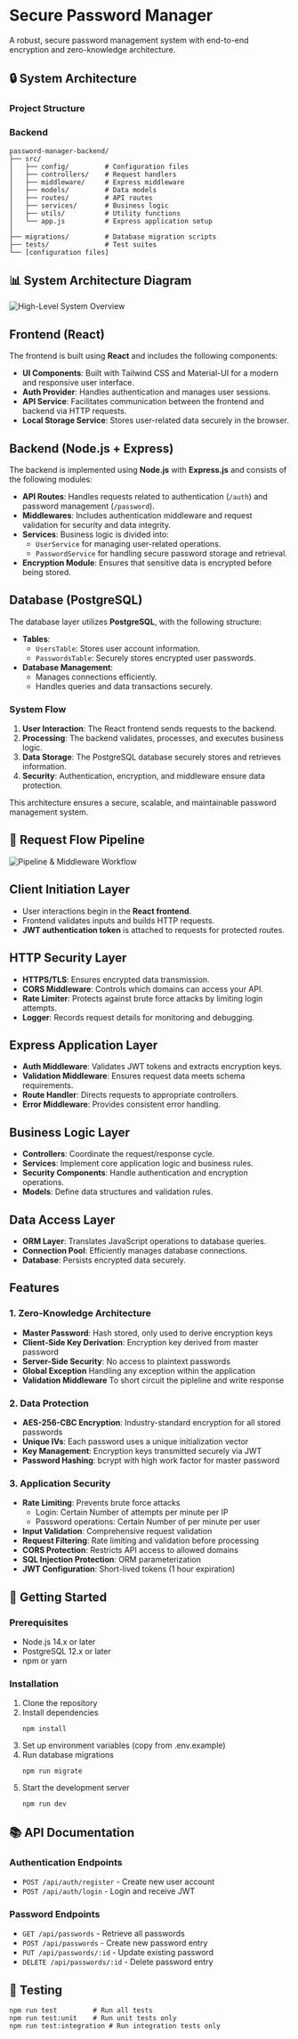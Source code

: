 # Secure Password Manager

A robust, secure password management system with end-to-end encryption and zero-knowledge architecture.

## 🔒 System Architecture

### Project Structure

### Backend
```
password-manager-backend/
├── src/
│   ├── config/         # Configuration files
│   ├── controllers/    # Request handlers
│   ├── middleware/     # Express middleware
│   ├── models/         # Data models
│   ├── routes/         # API routes
│   ├── services/       # Business logic
│   ├── utils/          # Utility functions
│   └── app.js          # Express application setup
│
├── migrations/         # Database migration scripts
├── tests/              # Test suites
└── [configuration files]
```

## 📊 System Architecture Diagram
![High-Level System Overview](HighLevel%20System%20OverView.png)

## Frontend (React)
The frontend is built using **React** and includes the following components:
- **UI Components**: Built with Tailwind CSS and Material-UI for a modern and responsive user interface.
- **Auth Provider**: Handles authentication and manages user sessions.
- **API Service**: Facilitates communication between the frontend and backend via HTTP requests.
- **Local Storage Service**: Stores user-related data securely in the browser.

## Backend (Node.js + Express)
The backend is implemented using **Node.js** with **Express.js** and consists of the following modules:
- **API Routes**: Handles requests related to authentication (`/auth`) and password management (`/password`).
- **Middlewares**: Includes authentication middleware and request validation for security and data integrity.
- **Services**: Business logic is divided into:
  - `UserService` for managing user-related operations.
  - `PasswordService` for handling secure password storage and retrieval.
- **Encryption Module**: Ensures that sensitive data is encrypted before being stored.

## Database (PostgreSQL)
The database layer utilizes **PostgreSQL**, with the following structure:
- **Tables**:
  - `UsersTable`: Stores user account information.
  - `PasswordsTable`: Securely stores encrypted user passwords.
- **Database Management**:
  - Manages connections efficiently.
  - Handles queries and data transactions securely.

### System Flow
1. **User Interaction**: The React frontend sends requests to the backend.
2. **Processing**: The backend validates, processes, and executes business logic.
3. **Data Storage**: The PostgreSQL database securely stores and retrieves information.
4. **Security**: Authentication, encryption, and middleware ensure data protection.

This architecture ensures a secure, scalable, and maintainable password management system.




## 🔄 Request Flow Pipeline
![Pipeline & Middleware Workflow](PipeLine.png)

## Client Initiation Layer
- User interactions begin in the **React frontend**.
- Frontend validates inputs and builds HTTP requests.
- **JWT authentication token** is attached to requests for protected routes.

## HTTP Security Layer
- **HTTPS/TLS**: Ensures encrypted data transmission.
- **CORS Middleware**: Controls which domains can access your API.
- **Rate Limiter**: Protects against brute force attacks by limiting login attempts.
- **Logger**: Records request details for monitoring and debugging.

## Express Application Layer
- **Auth Middleware**: Validates JWT tokens and extracts encryption keys.
- **Validation Middleware**: Ensures request data meets schema requirements.
- **Route Handler**: Directs requests to appropriate controllers.
- **Error Middleware**: Provides consistent error handling.

## Business Logic Layer
- **Controllers**: Coordinate the request/response cycle.
- **Services**: Implement core application logic and business rules.
- **Security Components**: Handle authentication and encryption operations.
- **Models**: Define data structures and validation rules.

## Data Access Layer
- **ORM Layer**: Translates JavaScript operations to database queries.
- **Connection Pool**: Efficiently manages database connections.
- **Database**: Persists encrypted data securely.



## Features

### 1. Zero-Knowledge Architecture
- **Master Password**: Hash stored, only used to derive encryption keys
- **Client-Side Key Derivation**: Encryption key derived from master password
- **Server-Side Security**: No access to plaintext passwords
- **Global Exception** Handling any exception within the application
- **Validation Middleware** To short circuit the pipleline and write response

### 2. Data Protection
- **AES-256-CBC Encryption**: Industry-standard encryption for all stored passwords
- **Unique IVs**: Each password uses a unique initialization vector
- **Key Management**: Encryption keys transmitted securely via JWT
- **Password Hashing**: bcrypt with high work factor for master password

### 3. Application Security
- **Rate Limiting**: Prevents brute force attacks
  - Login: Certain Number of  attempts per minute per IP
  - Password operations: Certain Number of per minute per user
- **Input Validation**: Comprehensive request validation
- **Request Filtering**: Rate limiting and validation before processing
- **CORS Protection**: Restricts API access to allowed domains
- **SQL Injection Protection**: ORM parameterization
- **JWT Configuration**: Short-lived tokens (1 hour expiration)

## 🚀 Getting Started

### Prerequisites
- Node.js 14.x or later
- PostgreSQL 12.x or later
- npm or yarn

### Installation
1. Clone the repository
2. Install dependencies
   ```
   npm install
   ```
3. Set up environment variables (copy from .env.example)
4. Run database migrations
   ```
   npm run migrate
   ```
5. Start the development server
   ```
   npm run dev
   ```

## 📚 API Documentation

### Authentication Endpoints
- `POST /api/auth/register` - Create new user account
- `POST /api/auth/login` - Login and receive JWT

### Password Endpoints
- `GET /api/passwords` - Retrieve all passwords
- `POST /api/passwords` - Create new password entry
- `PUT /api/passwords/:id` - Update existing password
- `DELETE /api/passwords/:id` - Delete password entry

## 🧪 Testing

```
npm run test         # Run all tests
npm run test:unit    # Run unit tests only
npm run test:integration # Run integration tests only
```

